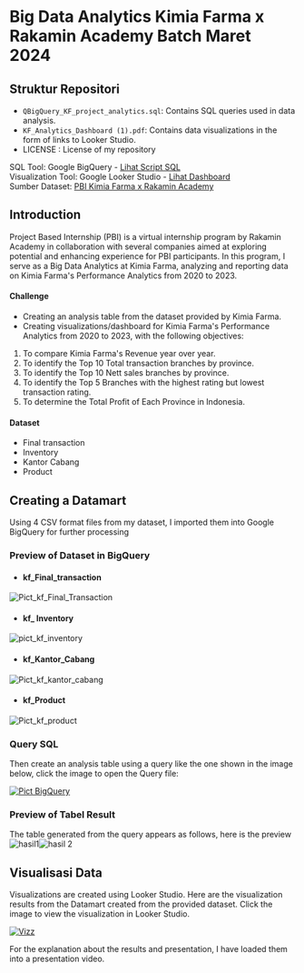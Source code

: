 # Big Data Analytics Kimia Farma x Rakamin Academy Batch Maret 2024
## Struktur Repositori
- `QBigQuery_KF_project_analytics.sql`: Contains SQL queries used in data analysis.
- `KF_Analytics_Dashboard (1).pdf`: Contains data visualizations in the form of links to Looker Studio.
-  LICENSE : License of my repository
  
SQL Tool: Google BigQuery - [Lihat Script SQL](https://github.com/mfathurohman/Kimia-Farma-PBI/blob/main/QBigQuery_KF_project_analytics.sql)<br>
Visualization Tool: Google Looker Studio - [Lihat Dashboard](https://lookerstudio.google.com/reporting/d54f0b51-13ea-4a6d-9c3b-0cfab354a12d)<br>
Sumber Dataset: [PBI Kimia Farma x Rakamin Academy](https://www.rakamin.com/virtual-internship-experience/kimiafarma-big-data-analytics-virtual-internship-program)

## Introduction

Project Based Internship (PBI) is a virtual internship program by Rakamin Academy in collaboration with several companies aimed at exploring potential and enhancing experience for PBI participants. In this program, I serve as a Big Data Analytics at Kimia Farma, analyzing and reporting data on Kimia Farma's Performance Analytics from 2020 to 2023.

#### Challenge

- Creating an analysis table from the dataset provided by Kimia Farma.
- Creating visualizations/dashboard for Kimia Farma's Performance Analytics from 2020 to 2023, with the following objectives:
1. To compare Kimia Farma's Revenue year over year.
2. To identify the Top 10 Total transaction branches by province.
3. To identify the Top 10 Nett sales branches by province.
4. To identify the Top 5 Branches with the highest rating but lowest transaction rating.
5. To determine the Total Profit of Each Province in Indonesia.


#### Dataset</n>

- Final transaction <br>
- Inventory<br>
- Kantor Cabang<br>
- Product<br>

## Creating a Datamart
Using 4 CSV format files from my dataset, I imported them into Google BigQuery for further processing

### Preview of Dataset in BigQuery
- #### kf_Final_transaction
![Pict_kf_Final_Transaction](https://github.com/mfathurohman/Documenting_project/assets/134922083/9bc42b31-ac22-4ec8-ae34-a3e10eee1305)

- #### kf_ Inventory
![pict_kf_inventory](https://github.com/mfathurohman/Documenting_project/assets/134922083/7cd39019-d18a-4aa0-891c-dc87caf6ceb3)

- #### kf_Kantor_Cabang
![Pict_kf_kantor_cabang](https://github.com/mfathurohman/Documenting_project/assets/134922083/961bdc55-dcdc-4add-a287-4f4bb7cf98c0)

- #### kf_Product
![Pict_kf_product](https://github.com/mfathurohman/Documenting_project/assets/134922083/6ce93c08-53cd-48b3-aad9-689c303965e0)


### Query SQL

Then create an analysis table using a query like the one shown in the image below, click the image to open the Query file:

[![Pict BigQuery](https://github.com/mfathurohman/Kimia-Farma-PBI/assets/134922083/3aaa9565-1028-4a19-b148-c1ad2598ad9d)](https://github.com/mfathurohman/Documenting_project/blob/6829690e24b7f8c0751c9b8c59bc4e27a51cdb0e/QueryBQ_KF_Analytics.sql)

### Preview of Tabel Result
The table generated from the query appears as follows, here is the preview
![hasil1](https://github.com/mfathurohman/Documenting_project/assets/134922083/9525791d-1b8f-48a2-aa57-57061f000702)![hasil 2](https://github.com/mfathurohman/Documenting_project/assets/134922083/c449977d-123e-475d-b608-8a54d36d5e3e)

## Visualisasi Data

Visualizations are created using Looker Studio. Here are the visualization results from the Datamart created from the provided dataset. Click the image to view the visualization in Looker Studio.

[![Vizz](https://github.com/mfathurohman/Documenting_project/assets/134922083/2ae88af4-c14c-4deb-9f00-99b4f1786918)](https://lookerstudio.google.com/reporting/d54f0b51-13ea-4a6d-9c3b-0cfab354a12d)

For the explanation about the results and presentation, I have loaded them into a presentation video.




